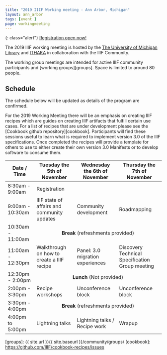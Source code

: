 ```yaml
---
title: "2019 IIIF Working meeting - Ann Arbor, Michigan"
layout: ann_arbor
tags: [event ]
page: workingmeeting
---
```


{: class="alert"}
[Registration open now!][eventbrite]

The 2019 IIIF working meeting is hosted by the [The University of Michigan Library][umich] and [ITHAKA][ithaka] in collaboration with the IIIF Community.

The working group meetings are intended for active IIIF community participants and [working groups][groups]. Space is limited to around 80 people. 

## Schedule

The schedule below will be updated as details of the program are confirmed. 

For the 2019 Working Meeting there will be an emphasis on creating IIIF recipes which are guides on creating IIIF artifacts that fulfill certain use cases. For a list of recipes that are under development please see the [Cookbook github repository][cookbook]. Participants will find these sessions useful to learn what is required to implement version 3.0 of the IIIF specifications. Once completed the recipes will provide a template for others to use to either create their own version 3.0 Manifests or to develop software to consume them.
 
<table class="api-table">
  <thead>
    <tr>
      <th>Date / Time</th>
      <th>Tuesday the 5th of November</th>
      <th>Wednesday the 6th of November</th>
      <th>Thursday the 7th of November</th>
     </tr>
  </thead>
  <tbody>
    <tr>
        <td>8:30am - 9:00am</td>
        <td>Registration</td>
        <td></td>
        <td></td>
    </tr>
    <tr>
        <td>9:00am - 10:30am</td>
        <td>IIIF state of affairs and community updates</td>
        <td>Community development</td>
        <td>Roadmapping</td>
    </tr>
    <tr>    
        <td>10:30am - 11:00am</td>
        <td colspan="3" align="center"><b>Break</b> (refreshments provided)</td>
    </tr>
    <tr>
        <td>11:00am - 12:30pm</td>
        <td>Walkthrough on how to create a IIIF recipe</td>
        <td>Panel: 3.0 migration experiences</td>
        <td>Discovery Technical Specification Group meeting</td>
    </tr>
    <tr>
        <td>12:30pm - 2:00pm</td>
        <td colspan="3" align="center"><b>Lunch</b> (Not provided)</td>
    </tr>
    <tr>
        <td>2:00pm - 3:30pm</td>
        <td>Recipe workshops</td>
        <td>Unconference block</td>
        <td>Unconference block</td>
    </tr>
    <tr>    
        <td>3:30pm - 4:00pm</td>
        <td colspan="3" align="center"><b>Break</b> (refreshments provided)</td>
    </tr>
    <tr>
        <td>4:00pm to 5:00pm</td>
        <td>Lightning talks</td>
        <td>Lightning talks / Recipe work</td>
        <td>Wrapup</td>
    </tr>
  </tbody>
</table>

<!-- ## Location

<div id="map" style="width: 100%; height: 400px; background-color: grey;"></div>

<script>
  function createIcon(url) {
      return new google.maps.MarkerImage(url,
                          new google.maps.Size(21, 34),
                          new google.maps.Point(0,0),
                          new google.maps.Point(10, 34));
  }
  function initMap() {
    var CurrentInfoBox = null;
    var edinburgh= {lat:{{site.data.edinburgh-locations[0].lat}},lng: {{site.data.edinburgh-locations[0].lng}}};
    var map = new google.maps.Map(document.getElementById('map'), {
      zoom: 16,
      center: edinburgh,
      clickableIcons: false,
      gestureHandling: "greedy"
    });
    // Hide box if there is a click in the map
    map.addListener('click', function() {
                            if (CurrentInfoBox != null) {
                                CurrentInfoBox.close();
                            }
                            CurrentInfoBox = null;
                    });
    markers = [];
    var marker = null;

    function wrapEventCallback(callback){
        var args = Array.prototype.slice.call(arguments, 1);
        return function(e){
            callback.apply(this, args)
        }
    }
    infoBoxFunction = function(index, text) {
        if (CurrentInfoBox != null) {
            CurrentInfoBox.close();
        }
        CurrentInfoBox = new google.maps.InfoWindow({ content: text});
        CurrentInfoBox.open(map, markers[index]);
    };
    // different colour pins for conference locations
    var pinImage = createIcon("https://raw.githubusercontent.com/Concept211/Google-Maps-Markers/master/images/marker_yellow+.png");
    var pinShadow = new google.maps.MarkerImage("https://chart.apis.google.com/chart?chst=d_map_pin_shadow",
                        new google.maps.Size(40, 37),
                        new google.maps.Point(0, 0),
                        new google.maps.Point(12, 35));
    marker = new google.maps.Marker({
        position: {lat: {{ site.data.edinburgh-locations[0].lat }}, lng: {{ site.data.edinburgh-locations[0].lng}} },
        title: "{{ site.data.edinburgh-locations[0].name }}",
        icon: pinImage,
        map: map
    });
    var content = "<p>"
    {% if i.url != null %}
        content += "<a href='{{site.data.edinburgh-locations[0].url}}'>{{site.data.edinburgh-locations[0].name}}</a>";
    {% else %}
        content += "{{site.data.edinburgh-locations[0].name}}";
    {% endif %}    
    content += "<ul><li><b>Address:</b> {{ site.data.edinburgh-locations[0].address }}</li>";
    {% if site.data.edinburgh-locations[0].tel != null %}
        content += "<li><b>Tel: </b>{{ site.data.edinburgh-locations[0].tel }}</li>";
    {% endif %}    
    content += "</ul></p>"    
    marker.addListener('click',wrapEventCallback(infoBoxFunction, 0, content));
    markers.push(marker)

  }
</script>


<script async defer src="https://maps.googleapis.com/maps/api/js?key=AIzaSyABBvwq6o-hTwwlEaLLK7SLLPC0emBOSjE&callback=initMap" ></script>
-->

[eventbrite]: https://www.eventbrite.co.uk/e/2019-iiif-working-meeting-ann-arbor-tickets-70170260137
[umich]: https://www.lib.umich.edu
[ithaka]: https://www.ithaka.org/
[groups]: {{ site.url }}{{ site.baseurl }}/community/groups/
[cookbook]: https://github.com/IIIF/cookbook-recipes/issues
